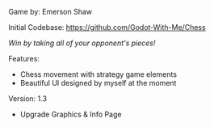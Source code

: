 Game by: Emerson Shaw

Initial Codebase: https://github.com/Godot-With-Me/Chess

*Win by taking all of your opponent's pieces!*

Features:
- Chess movement with strategy game elements
- Beautiful UI designed by myself at the moment

Version: 1.3
- Upgrade Graphics & Info Page
